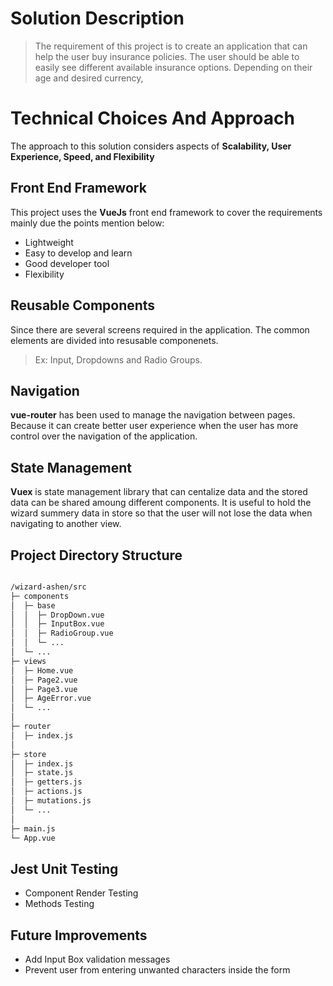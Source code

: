 # Solution Description

> The requirement of this project is to create an application that can help the user buy insurance policies. The user should be able to easily see different available insurance options. Depending on their age and desired currency,

# Technical Choices And Approach
The approach to this solution considers aspects of **Scalability, User Experience, Speed, and Flexibility**

## Front End Framework
This project uses the **VueJs** front end framework to cover the requirements mainly due the points mention below: 
- Lightweight
- Easy to develop and learn
- Good developer tool
- Flexibility

## Reusable Components
Since there are several screens required in the application. The common elements are divided into resusable componenets.
> Ex: Input, Dropdowns and Radio Groups.
## Navigation
**vue-router** has been used to manage the navigation between pages. 
Because it can create better user experience when the user has more control over the navigation of the application. 

## State Management
**Vuex** is state management library that can centalize data and the stored data can be shared amoung different components.
It is useful to hold the wizard summery data in store so that the user will not lose the data when navigating to another view. 

## Project Directory Structure

``` bash

/wizard-ashen/src
├─ components
│  ├─ base
│  │  ├─ DropDown.vue
│  │  ├─ InputBox.vue
│  │  ├─ RadioGroup.vue
│  │  └─ ...
│  └─ ...
├─ views
│  ├─ Home.vue
│  ├─ Page2.vue
│  ├─ Page3.vue
│  ├─ AgeError.vue
│  └─ ...
│ 
├─ router
│  ├─ index.js
│  
├─ store
│  ├─ index.js
│  ├─ state.js
│  ├─ getters.js
│  ├─ actions.js
│  ├─ mutations.js
│  └─ ...
│  
├─ main.js
└─ App.vue

```

## Jest Unit Testing
- Component Render Testing
- Methods Testing

## Future Improvements
- Add Input Box validation messages
- Prevent user from entering unwanted characters inside the form